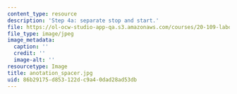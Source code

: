 ```yaml
---
content_type: resource
description: 'Step 4a: separate stop and start.'
file: https://ol-ocw-studio-app-qa.s3.amazonaws.com/courses/20-109-laboratory-fundamentals-in-biological-engineering-fall-2007/86b29175d853122dc9a40dad28ad53db_anotation_spacer.jpg
file_type: image/jpeg
image_metadata:
  caption: ''
  credit: ''
  image-alt: ''
resourcetype: Image
title: anotation_spacer.jpg
uid: 86b29175-d853-122d-c9a4-0dad28ad53db
---
```

